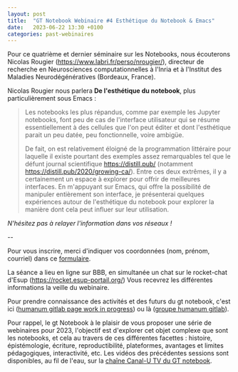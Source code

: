 ```yaml
---
layout: post
title:  "GT Notebook Webinaire #4 Esthétique du Notebook & Emacs"
date:   2023-06-22 13:30 +0100
categories: past-webinaires
---
```

Pour ce quatrième et dernier séminaire sur les Notebooks, nous écouterons Nicolas Rougier (https://www.labri.fr/perso/nrougier/), directeur de recherche en Neurosciences computationnelles à l'Inria et à l'Institut des Maladies Neurodégénératives (Bordeaux, France).

Nicolas Rougier nous parlera **De l'esthétique du notebook**, plus particulièrement sous Emacs :

> Les notebooks les plus répandus, comme par exemple les Jupyter notebooks, font peu de cas de l'interface utilisateur qui se résume essentiellement à des cellules que l'on peut éditer et dont l'esthétique parait un peu datée, peu fonctionnelle, voire ambigüe. 
>
>De fait, on est relativement éloigné de la programmation littéraire pour laquelle il existe pourtant des exemples assez remarquables tel que le défunt journal scientifique https://distill.pub/ (notamment https://distill.pub/2020/growing-ca/). Entre ces deux extrêmes, il y a certainement un espace à explorer pour offrir de meilleures interfaces. En m'appuyant sur Emacs, qui offre la possibilité de manipuler entièrement son interface, je présenterai quelques expériences autour de l'esthétique du notebook pour explorer la manière dont cela peut influer sur leur utilisation.


*N'hésitez pas à relayer l'information dans vos réseaux !*

--

Pour vous inscrire, merci d'indiquer vos coordonnées (nom, prénom, courriel) dans ce [formulaire](https://enquetes.univ-rouen.fr/719751?lang=fr).

La séance a lieu en ligne sur BBB, en simultanée un chat sur le rocket-chat d'Esup (https://rocket.esup-portail.org/) Vous recevrez les différentes informations la veille du webinaire.

Pour prendre connaissance des activités et des futurs du gt notebook, c'est ici ([humanum gitlab page work in progress](https://gt-notebook.gitpages.huma-num.fr/site_quarto/)) ou là ([groupe humanum gitlab](https://gitlab.huma-num.fr/gt-notebook)).

Pour rappel, le gt Notebook à le plaisir de vous proposer une série de webinaires pour 2023, l'objectif est d'explorer cet objet complexe que sont les notebooks, et cela au travers de ces différentes facettes : histoire, épistémologie, écriture, reproductibilité, plateformes, avantages et limites pédagogiques, interactivité, etc. Les vidéos des précédentes sessions sont disponibles, au fil de l'eau, sur  la [chaîne Canal-U TV du GT notebook](https://www.canal-u.tv/chaines/gt-notebook/webinaire-20222023).
